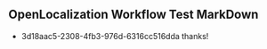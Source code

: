 ## OpenLocalization Workflow Test MarkDown
* 3d18aac5-2308-4fb3-976d-6316cc516dda thanks!

<!--HONumber=Aug16_HO4-->


